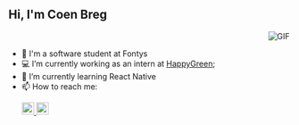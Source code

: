 ## Hi, I'm Coen Breg
<img align="right" alt="GIF" src="https://github-readme-stats.vercel.app/api?username=cjbreg&show_icons=true&theme=dark&count_private=true"  />
<br/>


- 🔭 I'm a software student at Fontys
- 💻 I’m currently working as an intern at [HappyGreen](https://happy.green);
- 🌱 I’m currently learning React Native
- 📫 How to reach me: <p>
    <a href="https://www.linkedin.com/in/coen-breg//">
    <img  alt="Coen's LinkedIn" width="22px" src="https://raw.githubusercontent.com/peterthehan/peterthehan/master/assets/linkedin.svg" />
    </a>
    <a href = "mailto: abc@example.com">
        <img alt="Coen's email" height="22px" src="https://raw.githubusercontent.com/gist/philaturner/8629b559d6ba62e7fda632c421c91fc0/raw/79666ca7a9258023ac642bfde32e314f381dca97/email-icon.svg" />
    </a>
</p>
